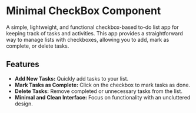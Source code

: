 # Minimal CheckBox Component

A simple, lightweight, and functional checkbox-based to-do list app for keeping track of tasks and activities. This app provides a straightforward way to manage lists with checkboxes, allowing you to add, mark as complete, or delete tasks.

## Features

* **Add New Tasks:** Quickly add tasks to your list.
* **Mark Tasks as Complete:** Click on the checkbox to mark tasks as done.
* **Delete Tasks:** Remove completed or unnecessary tasks from the list.
* **Minimal and Clean Interface:** Focus on functionality with an uncluttered design.
